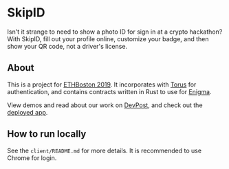 # SkipID

Isn't it strange to need to show a photo ID for sign in at a crypto hackathon? With SkipID, fill out your profile online, customize your badge, and then show your QR code, not a driver's license.

## About

This is a project for [ETHBoston 2019](https://eth.boston/).
It incorporates with [Torus](https://tor.us/) for authentication, and
contains contracts written in Rust to use for [Enigma](https://enigma.co/).

View demos and read about our work on [DevPost](https://devpost.com/software/skipid), and check out the [deployed app](http://18.217.190.250:4200/).

## How to run locally

See the `client/README.md` for more details. It is recommended to use Chrome for login.

